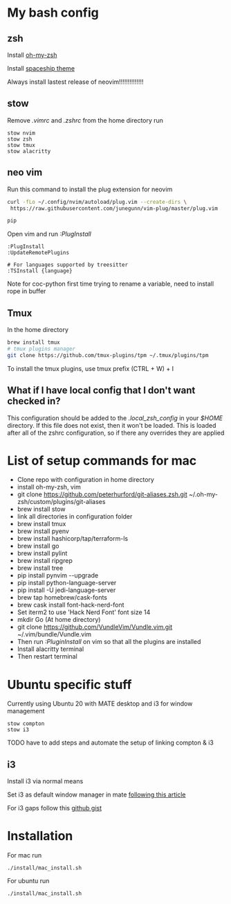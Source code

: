 # My bash config
## zsh
Install [oh-my-zsh](https://ohmyz.sh/)

Install [spaceship theme](https://github.com/denysdovhan/spaceship-prompt)

Always install lastest release of neovim!!!!!!!!!!!!!!

## stow
Remove *.vimrc* and *.zshrc* from the home directory
run
```
stow nvim
stow zsh
stow tmux
stow alacritty
```

## neo vim
Run this command to install the plug extension for neovim
```bash
curl -fLo ~/.config/nvim/autoload/plug.vim --create-dirs \
 https://raw.githubusercontent.com/junegunn/vim-plug/master/plug.vim

pip
```

Open vim and run *:PlugInstall*
```
:PlugInstall
:UpdateRemotePlugins

# For languages supported by treesitter
:TSInstall {language}
```
Note for coc-python first time trying to rename a variable, need to install rope in buffer


## Tmux
In the home directory
```bash
brew install tmux
# tmux plugins manager
git clone https://github.com/tmux-plugins/tpm ~/.tmux/plugins/tpm
```

To install the tmux plugins, use tmux prefix (CTRL + W) + I

## What if I have local config that I don't want checked in?
This configuration should be added to the *.local_zsh_config* in your *$HOME*
directory. If this file does not exist, then it won't be loaded. This is loaded
after all of the zshrc configuration, so if there any overrides they are applied

# List of setup commands for mac
* Clone repo with configuration in home directory
* install oh-my-zsh, vim
* git clone https://github.com/peterhurford/git-aliases.zsh.git ~/.oh-my-zsh/custom/plugins/git-aliases
* brew install stow
* link all directories in configuration folder
* brew install tmux
* brew install pyenv
* brew install hashicorp/tap/terraform-ls
* brew install go
* brew install pylint
* brew install ripgrep
* brew install tree
* pip install pynvim --upgrade
* pip install python-language-server
* pip install -U jedi-language-server
* brew tap homebrew/cask-fonts
* brew cask install font-hack-nerd-font
* Set iterm2 to use 'Hack Nerd Font' font size 14
* mkdir Go (At home directory)
* git clone https://github.com/VundleVim/Vundle.vim.git ~/.vim/bundle/Vundle.vim
* Then run *:PluginInstall* on vim so that all the plugins are installed
* Install alacritty terminal
* Then restart terminal

# Ubuntu specific stuff
Currently using Ubuntu 20 with MATE desktop and i3 for window management

```
stow compton
stow i3
```

TODO have to add steps and automate the setup of linking compton & i3

## i3

Install i3 via normal means

Set i3 as default window manager in mate [following this article](https://mattgreer.dev/blog/mate-and-i3/)

For i3 gaps follow this [github gist](https://gist.github.com/dabroder/813a941218bdb164fb4c178d464d5c23)

# Installation

For mac run
```
./install/mac_install.sh
```

For ubuntu run
```
./install/mac_install.sh
```
